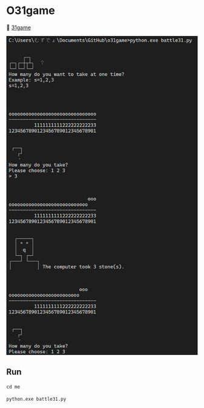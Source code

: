 # O31game

📖 [31game](https://qiita.com/muzudho1/items/84d0de16933c750a0592)  

![game](./me/docs/202209__31game__28-1.png)  

## Run

```shell
cd me

python.exe battle31.py
```
